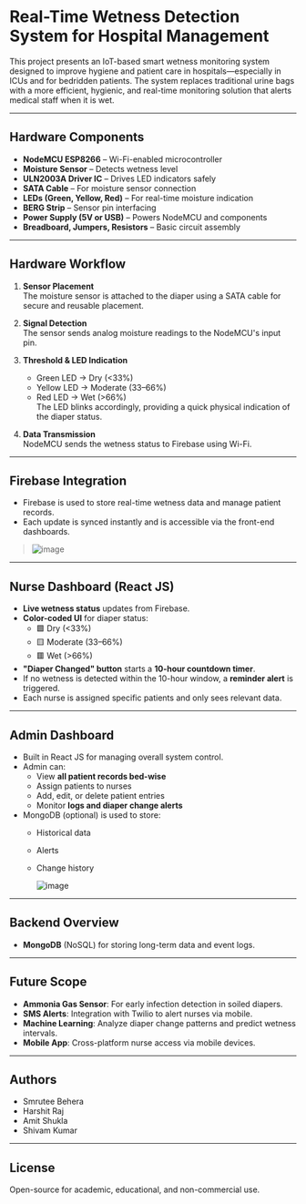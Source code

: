 #  Real-Time Wetness Detection System for Hospital Management

This project presents an IoT-based smart wetness monitoring system designed to improve hygiene and patient care in hospitals—especially in ICUs and for bedridden patients. The system replaces traditional urine bags with a more efficient, hygienic, and real-time monitoring solution that alerts medical staff when it is wet.



---

##  Hardware Components

- **NodeMCU ESP8266** – Wi-Fi-enabled microcontroller  
- **Moisture Sensor** – Detects wetness level  
- **ULN2003A Driver IC** – Drives LED indicators safely  
- **SATA Cable** – For moisture sensor connection  
- **LEDs (Green, Yellow, Red)** – For real-time moisture indication  
- **BERG Strip** – Sensor pin interfacing  
- **Power Supply (5V or USB)** – Powers NodeMCU and components  
- **Breadboard, Jumpers, Resistors** – Basic circuit assembly  

---

##  Hardware Workflow

1. **Sensor Placement**  
   The moisture sensor is attached to the diaper using a SATA cable for secure and reusable placement.

2. **Signal Detection**  
   The sensor sends analog moisture readings to the NodeMCU's input pin.

3. **Threshold & LED Indication**  
   - Green LED → Dry (<33%)  
   - Yellow LED → Moderate (33–66%)  
   - Red LED → Wet (>66%)  
   The LED blinks accordingly, providing a quick physical indication of the diaper status.

4. **Data Transmission**  
   NodeMCU sends the wetness status to Firebase using Wi-Fi.

---

##  Firebase Integration

- Firebase is used to store real-time wetness data and manage patient records.
- Each update is synced instantly and is accessible via the front-end dashboards.

> ![image](https://github.com/user-attachments/assets/cdb23dd5-e6c2-4815-bb78-48b470cf2882)


---

##  Nurse Dashboard (React JS)

- **Live wetness status** updates from Firebase.
- **Color-coded UI** for diaper status:
  - 🟩 Dry (<33%)
  - 🟨 Moderate (33–66%)
  - 🟥 Wet (>66%)
- **"Diaper Changed" button** starts a **10-hour countdown timer**.
- If no wetness is detected within the 10-hour window, a **reminder alert** is triggered.
- Each nurse is assigned specific patients and only sees relevant data.

---

##  Admin Dashboard

- Built in React JS for managing overall system control.
- Admin can:
  - View **all patient records bed-wise**
  - Assign patients to nurses
  - Add, edit, or delete patient entries
  - Monitor **logs and diaper change alerts**
- MongoDB (optional) is used to store:
  - Historical data
  - Alerts
  - Change history
 
    ![image](https://github.com/user-attachments/assets/2676b8fb-f06c-4a0a-b221-4399176f8e96)


---

##  Backend Overview

- **MongoDB** (NoSQL) for storing long-term data and event logs.

---

##  Future Scope

- **Ammonia Gas Sensor**: For early infection detection in soiled diapers.
- **SMS Alerts**: Integration with Twilio to alert nurses via mobile.
- **Machine Learning**: Analyze diaper change patterns and predict wetness intervals.
- **Mobile App**: Cross-platform nurse access via mobile devices.

---

##  Authors

- Smrutee Behera  
- Harshit Raj
- Amit Shukla
- Shivam Kumar

---

## License

Open-source for academic, educational, and non-commercial use.







